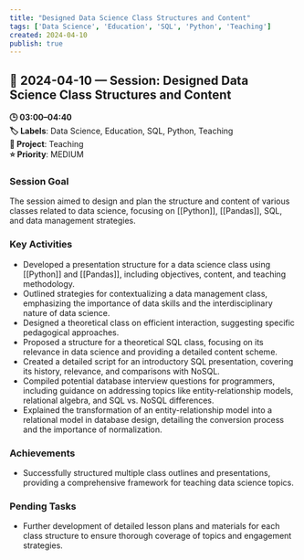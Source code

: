 ```yaml
---
title: "Designed Data Science Class Structures and Content"
tags: ['Data Science', 'Education', 'SQL', 'Python', 'Teaching']
created: 2024-04-10
publish: true
---
```


## 📅 2024-04-10 — Session: Designed Data Science Class Structures and Content

**🕒 03:00–04:40**  
**🏷️ Labels**: Data Science, Education, SQL, Python, Teaching  
**📂 Project**: Teaching  
**⭐ Priority**: MEDIUM  


### Session Goal
The session aimed to design and plan the structure and content of various classes related to data science, focusing on [[Python]], [[Pandas]], SQL, and data management strategies.

### Key Activities
- Developed a presentation structure for a data science class using [[Python]] and [[Pandas]], including objectives, content, and teaching methodology.
- Outlined strategies for contextualizing a data management class, emphasizing the importance of data skills and the interdisciplinary nature of data science.
- Designed a theoretical class on efficient interaction, suggesting specific pedagogical approaches.
- Proposed a structure for a theoretical SQL class, focusing on its relevance in data science and providing a detailed content scheme.
- Created a detailed script for an introductory SQL presentation, covering its history, relevance, and comparisons with NoSQL.
- Compiled potential database interview questions for programmers, including guidance on addressing topics like entity-relationship models, relational algebra, and SQL vs. NoSQL differences.
- Explained the transformation of an entity-relationship model into a relational model in database design, detailing the conversion process and the importance of normalization.

### Achievements
- Successfully structured multiple class outlines and presentations, providing a comprehensive framework for teaching data science topics.

### Pending Tasks
- Further development of detailed lesson plans and materials for each class structure to ensure thorough coverage of topics and engagement strategies.
